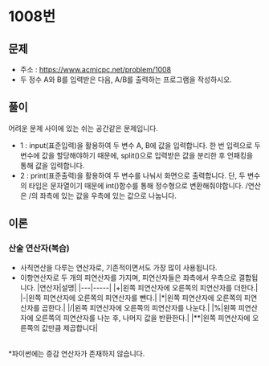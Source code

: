# 1008번
## 문제
- 주소 : https://www.acmicpc.net/problem/1008
- 두 정수 A와 B를 입력받은 다음, A/B를 출력하는 프로그램을 작성하시오.
## 풀이
어려운 문제 사이에 있는 쉬는 공간같은 문제입니다. 
- 1 : input(표준입력)을 활용하여 두 변수 A, B에 값을 입력합니다. 한 번 입력으로 두 변수에 값을 할당해야하기 때문에, split()으로 입력받은 값을 분리한 후 언패킹을 통해 값을 입력합니다.
- 2 : print(표준출력)을 활용하여 두 변수를 나눠서 화면으로 출력합니다. 단, 두 변수의 타입은 문자열이기 때문에 int()함수를 통해 정수형으로 변환해줘야합니다. /연산은 /의 좌측에 있는 값을 우측에 있는 값으로 나눕니다.

## 이론
### 산술 연산자(복습)
- 사칙연산을 다루는 연산자로, 기존적이면서도 가장 많이 사용됩니다.
- 이항연산자로 두 개의 피연산자를 가지며, 피연산자들은 좌측에서 우측으로 결합됩니다.
  |연산자|설명|
  |---|-----|
  |+|왼쪽 피연산자에 오른쪽의 피연산자를 더한다.|
  |-|왼쪽 피연산자에 오른쪽의 피연산자를 뺀다.|
  |*|왼쪽 피연산자에 오른쪽의 피연산자를 곱한다.|
  |/|왼쪽 피연산자에 오른쪽의 피연산자를 나눈다.|
  |%|왼쪽 피연산자에 오른쪽의 피연산자를 나눈 후, 나머지 값을 반환한다.|
  |**|왼쪽 피연산자에 오른쪽의 값만큼 제곱합니다|<br><br>

*파이썬에는 증감 연산자가 존재하지 않습니다.

